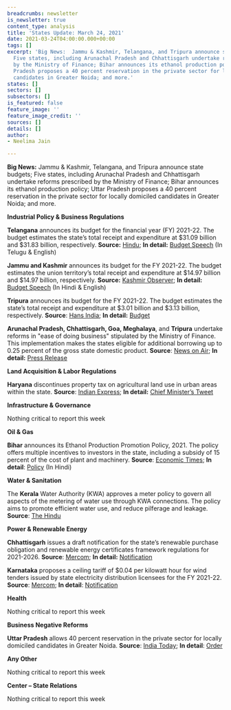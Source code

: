 ```yaml
---
breadcrumbs: newsletter
is_newsletter: true
content_type: analysis
title: 'States Update: March 24, 2021'
date: 2021-03-24T04:00:00.000+00:00
tags: []
excerpt: 'Big News:  Jammu & Kashmir, Telangana, and Tripura announce state budgets;
  Five states, including Arunachal Pradesh and Chhattisgarh undertake reforms prescribed
  by the Ministry of Finance; Bihar announces its ethanol production policy; Uttar
  Pradesh proposes a 40 percent reservation in the private sector for locally domiciled
  candidates in Greater Noida; and more.'
states: []
sectors: []
subsectors: []
is_featured: false
feature_image: ''
feature_image_credit: ''
sources: []
details: []
author:
- Neelima Jain

---
```

**Big News:** Jammu & Kashmir, Telangana, and Tripura announce state budgets; Five states, including Arunachal Pradesh and Chhattisgarh undertake reforms prescribed by the Ministry of Finance; Bihar announces its ethanol production policy; Uttar Pradesh proposes a 40 percent reservation in the private sector for locally domiciled candidates in Greater Noida; and more.

**Industrial Policy & Business Regulations**

**Telangana** announces its budget for the financial year (FY) 2021-22. The budget estimates the state’s total receipt and expenditure at $31.09 billion and $31.83 billion, respectively. **Source:** [Hindu](https://www.thehindu.com/news/national/telangana/telangana-budget-outlay-is-230-lakh-cr/article34101138.ece); **In detail:** [Budget Speech](https://finance.telangana.gov.in/FM-Budget-Speech.jsp) (In Telugu & English)

**Jammu and Kashmir** announces its budget for the FY 2021-22. The budget estimates the union territory’s total receipt and expenditure at $14.97 billion and $14.97 billion, respectively. **Source:** [Kashmir Observer](https://kashmirobserver.net/2021/03/17/centre-unveils-over-rs-1lakh-crore-budget-of-jk-for-2021-22/); **In detail:** [Budget Speech](https://dea.gov.in/sites/default/files/Budget%20Speech%202021-22.pdf) (In Hindi & English)

**Tripura** announces its budget for the FY 2021-22. The budget estimates the state’s total receipt and expenditure at $3.01 billion and $3.13 billion, respectively. **Source**: [Hans India](https://www.thehansindia.com/news/national/rs-22724-crore-tax-free-deficit-budget-presented-in-tripura-677609); **In detail:** [Budget](https://tripura.gov.in/sites/default/files/Budget_At_a_Glance_2021-22.pdf)

**Arunachal Pradesh, Chhattisgarh, Goa, Meghalaya**, and **Tripura** undertake reforms in "ease of doing business" stipulated by the Ministry of Finance. This implementation makes the states eligible for additional borrowing up to 0.25 percent of the gross state domestic product. **Source**: [News on Air](file:///C:/Users/present/AppData/Local/Microsoft/Windows/INetCache/Content.Outlook/6PANBVMB/CSIS%20Mar%2019.docx); **In detail:** [Press Release](https://pib.gov.in/PressReleasePage.aspx?PRID=1706246)

**Land Acquisition & Labor Regulations**

**Haryana** discontinues property tax on agricultural land use in urban areas within the state. **Source**: [Indian Express](https://indianexpress.com/article/cities/chandigarh/haryana-no-property-tax-on-agri-land-in-urban-areas-7231707/); **In detail:** [Chief Minister’s Tweet](https://twitter.com/cmohry/status/1372114157407891465?s=20)

**Infrastructure & Governance**

Nothing critical to report this week

**Oil & Gas**

**Bihar** announces its Ethanol Production Promotion Policy, 2021. The policy offers multiple incentives to investors in the state, including a subsidy of 15 percent of the cost of plant and machinery. **Source**: [Economic Times](https://energy.economictimes.indiatimes.com/news/oil-and-gas/bihar-becomes-first-state-to-have-own-ethanol-policy-for-biofuel/81598341); **In detail**: [Policy](https://state.bihar.gov.in/industries/cache/26/24-Mar-21/SHOW_DOCS/circular-gov-757-dtd-17-03-21.pdf) (In Hindi)

**Water & Sanitation**

The **Kerala** Water Authority (KWA) approves a meter policy to govern all aspects of the metering of water use through KWA connections. The policy aims to promote efficient water use, and reduce pilferage and leakage. **Source**: [The Hindu](https://www.thehindu.com/news/national/kerala/kwa-comes-out-with-meter-policy/article34124685.ece)

**Power & Renewable Energy**

**Chhattisgarh** issues a draft notification for the state’s renewable purchase obligation and renewable energy certificates framework regulations for 2021-2026. **Source**: [Mercom](https://mercomindia.com/chhattisgarh-releases-draft-rpo-regulations/); **In detail:** [Notification](http://www.cserc.gov.in/upload/upload_news/12-03-2021_16155430961.pdf)

**Karnataka** proposes a ceiling tariff of $0.04 per kilowatt hour for wind tenders issued by state electricity distribution licensees for the FY 2021-22. **Source**: [Mercom](https://mercomindia.com/karnataka-ceiling-tariff-wind-tenders/); **In detail**: [Notification](https://karunadu.karnataka.gov.in/kerc/Discussion%20papers%20%20Draft%20Discussion%20papers/Discussion%20Papers/Inviting%20Comments%20Discussion%20paper%20on%20Determination%20of%20Generic%20taiff%20for%20Wind%20Power%20Projects%20.pdf)

**Health**

Nothing critical to report this week

**Business Negative Reforms**

**Uttar Pradesh** allows 40 percent reservation in the private sector for locally domiciled candidates in Greater Noida. **Source**: [India Today](https://www.indiatoday.in/india/story/up-govt-implements-reservations-for-locals-in-private-jobs-in-greater-noida-1780496-2021-03-17); **In detail**: [Order](https://www.greaternoidaauthority.in/oo_emp_15321)

**Any Other**

Nothing critical to report this week

**Center – State Relations**

Nothing critical to report this week
